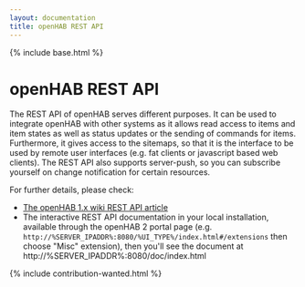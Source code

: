 ```yaml
---
layout: documentation
title: openHAB REST API
---
```


{% include base.html %}

# openHAB REST API

The REST API of openHAB serves different purposes.
It can be used to integrate openHAB with other systems as it allows read access to items and item states as well as status updates or the sending of commands for items.
Furthermore, it gives access to the sitemaps, so that it is the interface to be used by remote user interfaces (e.g. fat clients or javascript based web clients).
The REST API also supports server-push, so you can subscribe yourself on change notification for certain resources.

For further details, please check:

* [The openHAB 1.x wiki REST API article](https://github.com/openhab/openhab/wiki/REST-API)
* The interactive REST API documentation in your local installation, available through the openHAB 2 portal page (e.g. `http://%SERVER_IPADDR%:8080/%UI_TYPE%/index.html#/extensions` then choose "Misc" extension), then you'll see the document at http://%SERVER_IPADDR%:8080/doc/index.html

{% include contribution-wanted.html %}
